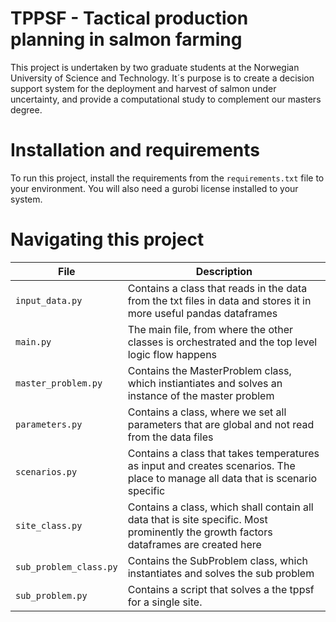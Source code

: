 # TPPSF - Tactical production planning in salmon farming
This project is undertaken by two graduate students at the Norwegian University of Science and Technology. 
It´s purpose is to create a decision support system for the deployment and harvest of salmon under uncertainty, and provide a computational study to complement our masters degree. 

# Installation and requirements
To run this project, install the requirements from the `requirements.txt` file to your environment. 
You will also need a gurobi license installed to your system. 

# Navigating this project
| File                   | Description                                                                                                                           |
|------------------------|---------------------------------------------------------------------------------------------------------------------------------------|
| `input_data.py`        | Contains a class that reads in the data from the txt files in data and stores it in more useful pandas dataframes                     |
| `main.py`              | The main file, from where the other classes is orchestrated and the top level logic flow happens                                      |
| `master_problem.py`    | Contains the MasterProblem class, which instiantiates and solves an instance of the master problem                                    |
| `parameters.py`        | Contains a class, where we set all parameters that are global and not read from the data files                                        |
| `scenarios.py`         | Contains a class that takes temperatures as input and creates scenarios. The place to manage all data that is scenario specific       |
| `site_class.py`        | Contains a class, which shall contain all data that is site specific. Most prominently the growth factors dataframes are created here |
| `sub_problem_class.py` | Contains the SubProblem class, which instantiates and solves the sub problem                                                          |
| `sub_problem.py`       | Contains a script that solves a the tppsf for a single site.                                                                          |





